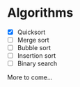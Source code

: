 # Algorithms
- [x] Quicksort
- [ ] Merge sort
- [ ] Bubble sort
- [ ] Insertion sort
- [ ] Binary search

More to come...
